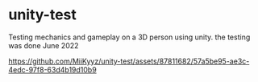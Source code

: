 # unity-test
Testing mechanics and gameplay on a 3D person using unity. the testing was done June 2022


https://github.com/MiiKyyz/unity-test/assets/87811682/57a5be95-ae3c-4edc-97f8-63d4b19d10b9

